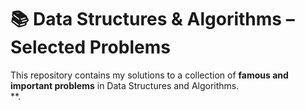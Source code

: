 # 📚 Data Structures & Algorithms – Selected Problems

This repository contains my solutions to a collection of **famous and important problems** in Data Structures and Algorithms.  
**.

